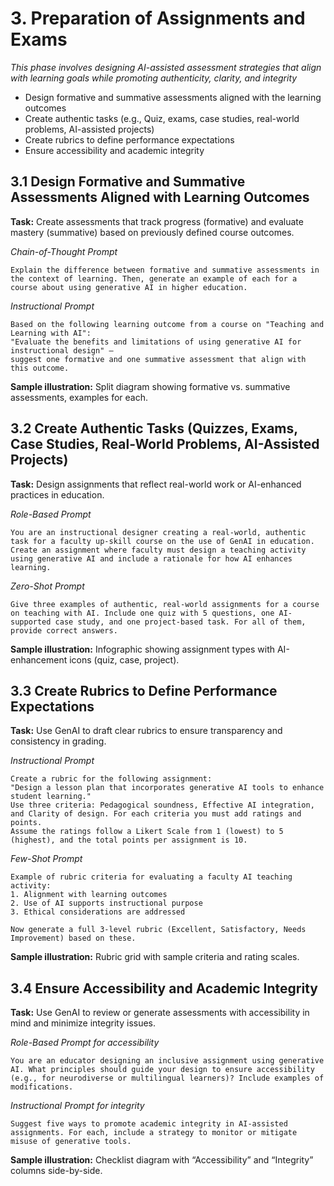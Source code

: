 
# 3. Preparation of Assignments and Exams
*This phase involves designing AI-assisted assessment strategies that align with learning goals while promoting authenticity, clarity, and integrity*

- Design formative and summative assessments aligned with the learning outcomes  
- Create authentic tasks (e.g., Quiz, exams, case studies, real-world problems, AI-assisted projects)
- Create rubrics to define performance expectations  
- Ensure accessibility and academic integrity  

## 3.1 Design Formative and Summative Assessments Aligned with Learning Outcomes

**Task:**
Create assessments that track progress (formative) and evaluate mastery (summative) based on previously defined course outcomes.

*Chain-of-Thought Prompt*
```
Explain the difference between formative and summative assessments in the context of learning. Then, generate an example of each for a course about using generative AI in higher education.
```

*Instructional Prompt*
```
Based on the following learning outcome from a course on "Teaching and Learning with AI": 
"Evaluate the benefits and limitations of using generative AI for instructional design" — 
suggest one formative and one summative assessment that align with this outcome.
```

**Sample illustration:** Split diagram showing formative vs. summative assessments, examples for each.

## 3.2 Create Authentic Tasks (Quizzes, Exams, Case Studies, Real-World Problems, AI-Assisted Projects)

**Task:** 
Design assignments that reflect real-world work or AI-enhanced practices in education.

*Role-Based Prompt*
```
You are an instructional designer creating a real-world, authentic task for a faculty up-skill course on the use of GenAI in education. Create an assignment where faculty must design a teaching activity using generative AI and include a rationale for how AI enhances learning.
```

*Zero-Shot Prompt*
```
Give three examples of authentic, real-world assignments for a course on teaching with AI. Include one quiz with 5 questions, one AI-supported case study, and one project-based task. For all of them, provide correct answers.
```

**Sample illustration:** Infographic showing assignment types with AI-enhancement icons (quiz, case, project).

## 3.3 Create Rubrics to Define Performance Expectations

**Task:**
Use GenAI to draft clear rubrics to ensure transparency and consistency in grading.

*Instructional Prompt*
```
Create a rubric for the following assignment: 
"Design a lesson plan that incorporates generative AI tools to enhance student learning." 
Use three criteria: Pedagogical soundness, Effective AI integration, and Clarity of design. For each criteria you must add ratings and points.
Assume the ratings follow a Likert Scale from 1 (lowest) to 5 (highest), and the total points per assignment is 10.
```

*Few-Shot Prompt*
```
Example of rubric criteria for evaluating a faculty AI teaching activity:
1. Alignment with learning outcomes
2. Use of AI supports instructional purpose
3. Ethical considerations are addressed

Now generate a full 3-level rubric (Excellent, Satisfactory, Needs Improvement) based on these.
```

**Sample illustration:** Rubric grid with sample criteria and rating scales.

## 3.4 Ensure Accessibility and Academic Integrity

**Task:**
Use GenAI to review or generate assessments with accessibility in mind and minimize integrity issues.

*Role-Based Prompt for accessibility*
```
You are an educator designing an inclusive assignment using generative AI. What principles should guide your design to ensure accessibility (e.g., for neurodiverse or multilingual learners)? Include examples of modifications.
```

*Instructional Prompt for integrity*
```
Suggest five ways to promote academic integrity in AI-assisted assignments. For each, include a strategy to monitor or mitigate misuse of generative tools.
```

**Sample illustration:** Checklist diagram with “Accessibility” and “Integrity” columns side-by-side.
